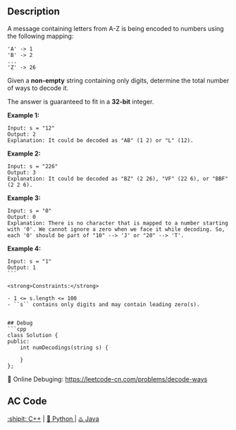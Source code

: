## Description
A message containing letters from A-Z is being encoded to numbers using the following mapping:
```
'A' -> 1
'B' -> 2
...
'Z' -> 26
```
Given a <strong>non-empty</strong> string containing only digits, determine the total number of ways to decode it.

The answer is guaranteed to fit in a <strong>32-bit</strong> integer.

<strong>Example 1:</strong>
```
Input: s = "12"
Output: 2
Explanation: It could be decoded as "AB" (1 2) or "L" (12).
```
<strong>Example 2:</strong>
```
Input: s = "226"
Output: 3
Explanation: It could be decoded as "BZ" (2 26), "VF" (22 6), or "BBF" (2 2 6).
```
<strong>Example 3:</strong>
```
Input: s = "0"
Output: 0
Explanation: There is no character that is mapped to a number starting with '0'. We cannot ignore a zero when we face it while decoding. So, each '0' should be part of "10" --> 'J' or "20" --> 'T'.
```
<strong>Example 4:</strong>
```
Input: s = "1"
Output: 1
``` 

<strong>Constraints:</strong>

- 1 <= s.length <= 100
- ``s`` contains only digits and may contain leading zero(s).


## Debug
```cpp
class Solution {
public:
    int numDecodings(string s) {

    }
};
```

🐛 Online Debuging: https://leetcode-cn.com/problems/decode-ways

## AC Code
<div>
  <a href="https://github.com/Charmve/LeetCode4FLAG/tree/main/91.%20Decode%20Ways/91_decode-ways.cpp">:shipit: C++</a> | 
  <a href="https://github.com/Charmve/LeetCode4FLAG/tree/main/91.%20Decode%20Ways/91_decode-ways.py">🐍 Python </a> | 
  <a href="https://github.com/Charmve/LeetCode4FLAG/tree/main/91.%20Decode%20Ways/91_decode-ways.java">♨️ Java </a>
</div>
